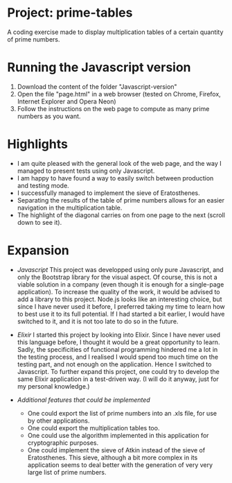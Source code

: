 # Project: prime-tables
  A coding exercise made to display multiplication tables of a certain quantity of prime numbers.


# Running the Javascript version
  1.  Download the content of the folder "Javascript-version"
  2.  Open the file "page.html" in a web browser (tested on Chrome, Firefox, Internet Explorer and Opera Neon)
  3.  Follow the instructions on the web page to compute as many prime numbers as you want.
 
 
# Highlights
  * I am quite pleased with the general look of the web page, and the way I managed to present tests using only Javascript.
  * I am happy to have found a way to easily switch between production and testing mode.
  * I successfully managed to implement the sieve of Eratosthenes.
  * Separating the results of the table of prime numbers allows for an easier navigation in the multiplication table.
  * The highlight of the diagonal carries on from one page to the next (scroll down to see it).


# Expansion
  * *Javascript*
This project was developped using only pure Javascript, and only the Bootstrap library for the visual aspect. Of course, this is not a viable solution in a company (even though it is enough for a single-page application).
To increase the quality of the work, it would be advised to add a library to this project. Node.js looks like an interesting choice, but since I have never used it before, I preferred taking my time to learn how to best use it to its full potential. If I had started a bit earlier, I would have switched to it, and it is not too late to do so in the future.
  
  * *Elixir*
I started this project by looking into Elixir. Since I have never used this language before, I thought it would be a great opportunity to learn. Sadly, the specificities of functional programming hindered me a lot in the testing process, and I realised I would spend too much time on the testing part, and not enough on the application. Hence I switched to Javascript.
To further expand this project, one could try to  develop the same Elixir application in a test-driven way. (I will do it anyway, just for my personal knowledge.)
  
  * *Additional features that could be implemented*
    * One could export the list of prime numbers into an .xls file, for use by other applications.
    * One could export the multiplication tables too.
    * One could use the algorithm implemented in this application for cryptographic purposes.
    * One could implement the sieve of Atkin instead of the sieve of Eratosthenes. This sieve, although a bit more complex in its application seems to deal better with the generation of very very large list of prime numbers.

